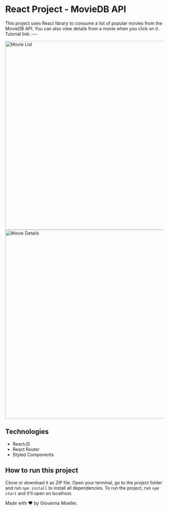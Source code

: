 # React Project - MovieDB API

This project uses React library to consume a list of popular movies from the MovieDB API. 
You can also view details from a movie when you click on it.
Tutorial link: ---

<img width="600" alt="Movie List" src="https://user-images.githubusercontent.com/47362960/158064199-a45b266a-958d-465a-ad14-a2acfbb96f94.png">
<img width="600" alt="Movie Details" src="https://user-images.githubusercontent.com/47362960/158064211-f333a1f4-6e5a-4eef-b2d3-cd679d820dbd.png">


## Technologies
- ReactJS
- React Router
- Styled Components

## How to run this project
Clone or download it as ZIP file. Open your terminal, go to the project folder and run `npm install` to install all dependencies. 
To run the project, run `npm start` and it'll open on localhost.

Made with ❤️ by Giovanna Moeller.


